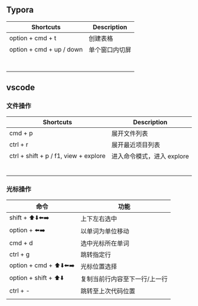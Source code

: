 ## Typora

| Shortcuts                | Description    |
| ------------------------ | -------------- |
| option + cmd + t         | 创建表格       |
| option + cmd + up / down | 单个窗口内切屏 |
|                          |                |
|                          |                |
|                          |                |
|                          |                |
|                          |                |
|                          |                |
|                          |                |



## vscode

### 文件操作

| Shortcuts                              | Description                |
| -------------------------------------- | -------------------------- |
| cmd + p                                | 展开文件列表               |
| ctrl + r                               | 展开最近项目列表           |
| ctrl + shift + p / f1,  view + explore | 进入命令模式，进入 explore |
|                                        |                            |
|                                        |                            |
|                                        |                            |
|                                        |                            |
|                                        |                            |
|                                        |                            |



### 光标操作

| 命令                | 功能                          |
| ------------------- | ----------------------------- |
| shift + ⬆️⬇️⬅️➡️        | 上下左右选中                  |
| option + ⬅️➡️         | 以单词为单位移动              |
| cmd + d             | 选中光标所在单词              |
| ctrl + g            | 跳转指定行                    |
| option + cmd + ⬆️⬇️⬅️➡️ | 光标位置选择                  |
| option + shift + ⬆️⬇️ | 复制当前行内容至下一行/上一行 |
| ctrl + -            | 跳转至上次代码位置            |
|                     |                               |



